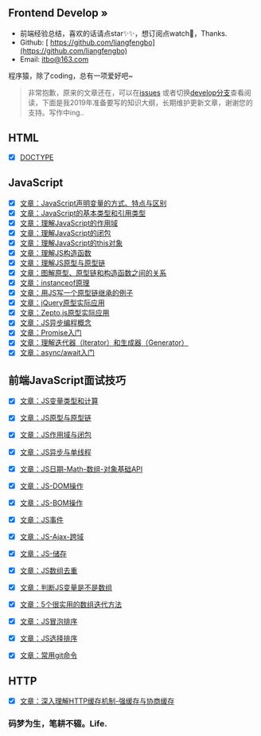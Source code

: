 ## Frontend Develop »

- 前端经验总结，喜欢的话请点star✨✨，想订阅点watch🎉，Thanks.
- Github: [ https://github.com/liangfengbo](https://github.com/liangfengbo)
- Email: itbo@163.com

程序猿，除了coding，总有一项爱好吧~

> 非常抱歉，原来的文章还在，可以在[issues](https://github.com/liangfengbo/frontend-develop/issues?q=is%3Aissue+is%3Aclosed) 或者切换[develop分支](https://github.com/liangfengbo/frontend-develop/tree/develop)查看阅读，下面是我2019年准备要写的知识大纲，长期维护更新文章，谢谢您的支持。写作中ing..

## HTML
 - [x] [DOCTYPE](https://github.com/liangfengbo/frontend-develop/issues/52)

## JavaScript
- [x] [文章：JavaScript声明变量的方式、特点与区别](https://github.com/liangfengbo/frontend-develop/issues/72)
- [x] [文章：JavaScript的基本类型和引用类型](https://github.com/liangfengbo/frontend-develop/issues/69)
- [x] [文章：理解JavaScript的作用域](https://github.com/liangfengbo/frontend-develop/issues/70)
- [x] [文章：理解JavaScript的闭包](https://github.com/liangfengbo/frontend-develop/issues/71)
- [x] [文章：理解JavaScript的this对象](https://github.com/liangfengbo/frontend-develop/issues/43)
- [x] [文章：理解JS构造函数](https://github.com/liangfengbo/frontend-develop/issues/45)
- [x] [文章：理解JS原型与原型链](https://github.com/liangfengbo/frontend-develop/issues/46)
- [x] [文章：图解原型、原型链和构造函数之间的关系 ](https://github.com/liangfengbo/frontend-develop/issues/47)
- [x] [文章：instanceof原理](https://github.com/liangfengbo/frontend-develop/issues/48)
- [x] [文章：用JS写一个原型链继承的例子](https://github.com/liangfengbo/frontend-develop/issues/49)
- [x] [文章：jQuery原型实际应用](https://github.com/liangfengbo/frontend-develop/issues/50)
- [x] [文章：Zepto.js原型实际应用](https://github.com/liangfengbo/frontend-develop/issues/51)
- [x] [文章：JS异步编程概念](https://github.com/liangfengbo/frontend-develop/issues/44) 
- [x] [文章：Promise入门](https://github.com/liangfengbo/frontend-develop/issues/40)
- [x] [文章：理解迭代器（Iterator）和生成器（Generator）](https://github.com/liangfengbo/frontend-develop/issues/41)
- [x] [文章：async/await入门](https://github.com/liangfengbo/frontend-develop/issues/42)
 
## 前端JavaScript面试技巧
- [x] [文章：JS变量类型和计算](https://github.com/liangfengbo/frontend-develop/issues/53)
- [x] [文章：JS原型与原型链](https://github.com/liangfengbo/frontend-develop/issues/54)
- [x] [文章：JS作用域与闭包](https://github.com/liangfengbo/frontend-develop/issues/55)
- [x] [文章：JS异步与单线程](https://github.com/liangfengbo/frontend-develop/issues/56)
- [x] [文章：JS日期-Math-数组-对象基础API](https://github.com/liangfengbo/frontend-develop/issues/57)
- [x] [文章：JS-DOM操作](https://github.com/liangfengbo/frontend-develop/issues/58)
- [x] [文章：JS-BOM操作](https://github.com/liangfengbo/frontend-develop/issues/59)
- [x] [文章：JS事件](https://github.com/liangfengbo/frontend-develop/issues/60)
- [x] [文章：JS-Ajax-跨域](https://github.com/liangfengbo/frontend-develop/issues/61)
- [x] [文章：JS-储存](https://github.com/liangfengbo/frontend-develop/issues/62)
- [x] [文章：JS数组去重](https://github.com/liangfengbo/frontend-develop/issues/63)
- [x] [文章：判断JS变量是不是数组](https://github.com/liangfengbo/frontend-develop/issues/64)
- [x] [文章：5个很实用的数组迭代方法](https://github.com/liangfengbo/frontend-develop/issues/65)
- [x] [文章：JS冒泡排序](https://github.com/liangfengbo/frontend-develop/issues/66)
- [x] [文章：JS选择排序](https://github.com/liangfengbo/frontend-develop/issues/67)
- [x] [文章：常用git命令](https://github.com/liangfengbo/frontend-develop/issues/68)


## HTTP

- [x] [文章：深入理解HTTP缓存机制-强缓存与协商缓存](https://github.com/liangfengbo/frontend-develop/issues/39)


### 码梦为生，笔耕不辍。Life.
